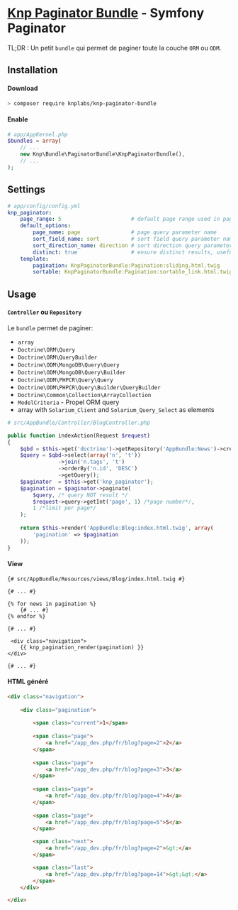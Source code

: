 # [Knp Paginator Bundle](https://github.com/KnpLabs/KnpPaginatorBundle) - Symfony Paginator

TL;DR : Un petit `bundle` qui permet de paginer toute la couche `ORM` ou `ODM`.

## Installation

#### Download

```bash
> composer require knplabs/knp-paginator-bundle
```

#### Enable

```php
# app/AppKernel.php
$bundles = array(
    // ...
    new Knp\Bundle\PaginatorBundle\KnpPaginatorBundle(),
    // ...
);
```

## Settings

```yaml
# app/config/config.yml
knp_paginator:
    page_range: 5                      # default page range used in pagination control
    default_options:
        page_name: page                # page query parameter name
        sort_field_name: sort          # sort field query parameter name
        sort_direction_name: direction # sort direction query parameter name
        distinct: true                 # ensure distinct results, useful when ORM queries are using GROUP BY statements
    template:
        pagination: KnpPaginatorBundle:Pagination:sliding.html.twig     # sliding pagination controls template
        sortable: KnpPaginatorBundle:Pagination:sortable_link.html.twig # sort link template
```

## Usage

#### `Controller` ou `Repository`

Le `bundle` permet de paginer:
* `array`
* `Doctrine\ORM\Query`
* `Doctrine\ORM\QueryBuilder`
* `Doctrine\ODM\MongoDB\Query\Query`
* `Doctrine\ODM\MongoDB\Query\Builder`
* `Doctrine\ODM\PHPCR\Query\Query`
* `Doctrine\ODM\PHPCR\Query\Builder\QueryBuilder`
* `Doctrine\Common\Collection\ArrayCollection`
* `ModelCriteria` - Propel ORM query
* array with `Solarium_Client` and `Solarium_Query_Select` as elements

```php
# src/AppBundle/Controller/BlogController.php

public function indexAction(Request $request)
{
    $qbd = $this->get('doctrine')->getRepository('AppBundle:News')->createQueryBuilder('n');
    $query = $qbd->select(array('n', 't'))
                ->join('n.tags', 't')
                ->orderBy('n.id', 'DESC')
                ->getQuery();
    $paginator  = $this->get('knp_paginator');
    $pagination = $paginator->paginate(
        $query, /* query NOT result */
        $request->query->getInt('page', 1) /*page number*/,
        1 /*limit per page*/
    );
    
    return $this->render('AppBundle:Blog:index.html.twig', array(
        'pagination' => $pagination
    ));
}
```

#### View

```twig
{# src/AppBundle/Resources/views/Blog/index.html.twig #}

{# ... #}

{% for news in pagination %}
    {# ... #}
{% endfor %}

{# ... #}

 <div class="navigation">
    {{ knp_pagination_render(pagination) }}
</div>

{# ... #}
```

#### HTML généré

```html
<div class="navigation">
        
	<div class="pagination">
	
		<span class="current">1</span>
		
		<span class="page">
			<a href="/app_dev.php/fr/blog?page=2">2</a>
		</span>
	
		<span class="page">
			<a href="/app_dev.php/fr/blog?page=3">3</a>
		</span>
	
		<span class="page">
			<a href="/app_dev.php/fr/blog?page=4">4</a>
		</span>
	
		<span class="page">
			<a href="/app_dev.php/fr/blog?page=5">5</a>
		</span>

		<span class="next">
			<a href="/app_dev.php/fr/blog?page=2">&gt;</a>
		</span>

		<span class="last">
			<a href="/app_dev.php/fr/blog?page=14">&gt;&gt;</a>
		</span>
	</div>

</div>
```
